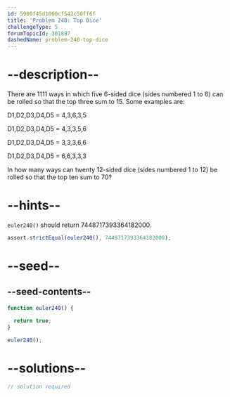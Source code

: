 ```yaml
---
id: 5900f45d1000cf542c50ff6f
title: 'Problem 240: Top Dice'
challengeType: 5
forumTopicId: 301887
dashedName: problem-240-top-dice
---
```


# --description--

There are 1111 ways in which five 6-sided dice (sides numbered 1 to 6) can be rolled so that the top three sum to 15. Some examples are:

D1,D2,D3,D4,D5 = 4,3,6,3,5

D1,D2,D3,D4,D5 = 4,3,3,5,6

D1,D2,D3,D4,D5 = 3,3,3,6,6

D1,D2,D3,D4,D5 = 6,6,3,3,3

In how many ways can twenty 12-sided dice (sides numbered 1 to 12) be rolled so that the top ten sum to 70?

# --hints--

`euler240()` should return 7448717393364182000.

```js
assert.strictEqual(euler240(), 7448717393364182000);
```

# --seed--

## --seed-contents--

```js
function euler240() {

  return true;
}

euler240();
```

# --solutions--

```js
// solution required
```